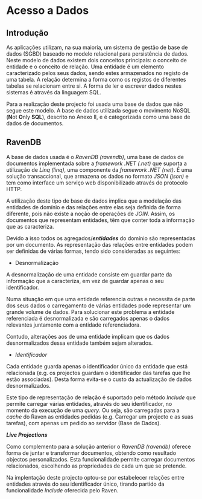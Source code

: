 Acesso a Dados
=

Introdução
-
As aplicações utilizam, na sua maioria, um sistema de gestão de base de dados (SGBD) baseado no modelo relacional para persistência de dados. Neste modelo de dados existem dois conceitos principais: o conceito de entidade e o conceito de relação. Uma entidade é um elemento caracterizado pelos seus dados, sendo estes armazenados no registo de uma tabela. A relação determina a forma como os registos de diferentes tabelas se relacionam entre si. A forma de ler e escrever dados nestes sistemas é através da linguagem SQL.

Para a realização deste projecto foi usada uma base de dados que não segue este modelo. A base de dados utilizada segue o movimento NoSQL (**N**ot **O**nly **SQL**), descrito no Anexo II, e é categorizada como uma base de dados de documentos.

RavenDB
-

A base de dados usada é o *RavenDB* *(ravendb)*<!---cite-->, uma base de dados de documentos implementada sobre a *framework .NET* *(.net)*<!---cite--> que suporta a utilização de *Linq* *(linq)*<!---cite-->, uma componente da *framework .NET* *(net)*<!---cite-->. É uma solução transaccional, que armazena os dados no formato *JSON* *(json)*<!---cite--> e tem como interface um serviço web disponibilizado através do protocolo HTTP.

A utilização deste tipo de base de dados implica que a modelação das entidades de domínio e das relações entre elas seja definida de forma diferente, pois não existe a noção de operações de *JOIN*. Assim, os documentos que representam entidades, têm que conter toda a informação que as caracteriza.

Devido a isso todos os agregados/***entidades*** do domínio são representadas por um documento. As representação das relações entre entidades podem ser definidas de várias formas, tendo sido consideradas as seguintes:

<!---T:itemize-->

* Desnormalização<!---item-->

A desnormalização de uma entidade consiste em guardar parte da informação que a caracteriza, em vez de guardar apenas o seu identificador. 

Numa situação em que uma entidade referencia outras e necessita de parte dos seus dados o carregamento de várias entidades pode representar um grande volume de dados. Para solucionar este problema a entidade referenciada é desnormalizada e são carregados apenas o dados relevantes juntamente com a entidade referenciadora.

Contudo, alterações aos de uma entidade implicam que os dados desnormalizados dessa entidade também sejam alterados.

* *Identificador*<!---item-->

Cada entidade guarda apenas o identificador único da entidade que está relacionada (e.g. os projectos guardam o identificador das tarefas que lhe estão associadas). Desta forma evita-se o custo da actualização de dados desnormalizados.

Este tipo de representação de relação é suportado pelo método *Include* que permite carregar várias entidades, através do seu identificador, no momento da execução de uma *query*. Ou seja, são carregadas para a *cache* do Raven as entidades pedidas (e.g. Carregar um projecto e as suas tarefas), com apenas um pedido ao servidor (Base de Dados).

***Live Projections***<!---item-->

Como complemento para a solução anterior o *RavenDB* *(ravendb)*<!---cite--> oferece forma de juntar e transformar documentos, obtendo como resultado objectos personalizados. Esta funcionalidade permite carregar documentos relacionados, escolhendo as propriedades de cada um que se pretende.

<!---!itemize-->

Na implentação deste projecto optou-se por estabelecer relações entre entidades através do seu identificador único, tirando partido da funcionalidade *Include* oferecida pelo Raven.


